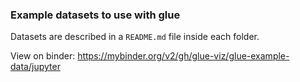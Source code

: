 ### Example datasets to use with glue

Datasets are described in a ``README.md`` file inside each folder.

View on binder: https://mybinder.org/v2/gh/glue-viz/glue-example-data/jupyter
